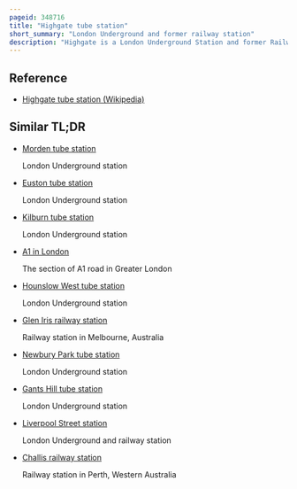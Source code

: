 ```yaml
---
pageid: 348716
title: "Highgate tube station"
short_summary: "London Underground and former railway station"
description: "Highgate is a London Underground Station and former Railway Station in Archway Road, in the London Borough of Haringey in north London. The Station's Name comes from nearby Highgate Village. It is situated on the Branch of high Barnet of the northern Line between east Finchley and Archway Stations and is in Travelcard Zone 3."
---
```


## Reference

- [Highgate tube station (Wikipedia)](https://en.wikipedia.org/?curid=348716)

## Similar TL;DR

- [Morden tube station](/tldr/en/morden-tube-station)

  London Underground station

- [Euston tube station](/tldr/en/euston-tube-station)

  London Underground station

- [Kilburn tube station](/tldr/en/kilburn-tube-station)

  London Underground station

- [A1 in London](/tldr/en/a1-in-london)

  The section of A1 road in Greater London

- [Hounslow West tube station](/tldr/en/hounslow-west-tube-station)

  London Underground station

- [Glen Iris railway station](/tldr/en/glen-iris-railway-station)

  Railway station in Melbourne, Australia

- [Newbury Park tube station](/tldr/en/newbury-park-tube-station)

  London Underground station

- [Gants Hill tube station](/tldr/en/gants-hill-tube-station)

  London Underground station

- [Liverpool Street station](/tldr/en/liverpool-street-station)

  London Underground and railway station

- [Challis railway station](/tldr/en/challis-railway-station)

  Railway station in Perth, Western Australia
